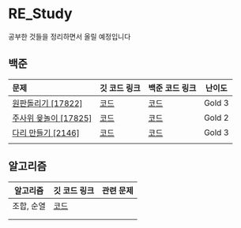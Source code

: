 # RE_Study

공부한 것들을 정리하면서 올릴 예정입니다



## 백준

| 문제                                                         | 깃 코드 링크                                                 | 백준 코드 링크                                  | 난이도 |
| :----------------------------------------------------------- | ------------------------------------------------------------ | ----------------------------------------------- | ------ |
| [원판돌리기 [17822]](https://www.acmicpc.net/problem/17822)  | <a href="/백준/src/BOJ_17822_원판돌리기/Main.java">코드</a>  | [코드](https://www.acmicpc.net/source/20100332) | Gold 3 |
| [주사위 윷놀이 [17825]](https://www.acmicpc.net/problem/17825) | <a href="/백준/src/BOJ_17825_주사위윷놀이/Main.java">코드</a> | [코드](https://www.acmicpc.net/source/20134667) | Gold 2 |
| [다리 만들기 [2146]](https://www.acmicpc.net/problem/2146)   | <a href="/백준/src/BOJ_2146_다리만들기/Main.java">코드</a>   | [코드](https://www.acmicpc.net/source/20193121) | Gold 3 |
|                                                              |                                                              |                                                 |        |





## 알고리즘

| 알고리즘   | 깃 코드 링크                                             | 관련 문제 |
| ---------- | -------------------------------------------------------- | --------- |
| 조합, 순열 | <a href="/알고리즘/src/순열_조합/Solution.java">코드</a> |           |
|            |                                                          |           |
|            |                                                          |           |

